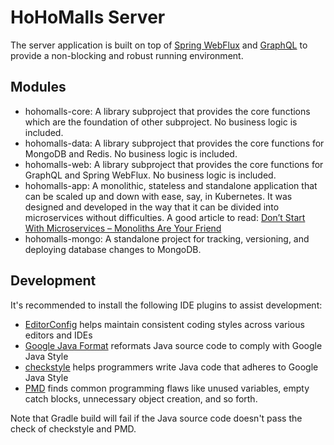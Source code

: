 # HoHoMalls Server

The server application is built on top
of [Spring WebFlux](https://docs.spring.io/spring-framework/docs/current/reference/html/web-reactive.html)
and [GraphQL](https://graphql.org/) to provide a non-blocking and robust running environment.

## Modules

- hohomalls-core: A library subproject that provides the core functions which are the foundation of other subproject. No
  business logic is included.
- hohomalls-data: A library subproject that provides the core functions for MongoDB and Redis. No business logic is
  included.
- hohomalls-web: A library subproject that provides the core functions for GraphQL and Spring WebFlux. No business logic
  is included.
- hohomalls-app: A monolithic, stateless and standalone application that can be scaled up and down with ease, say, in
  Kubernetes. It was designed and developed in the way that it can be divided into microservices without difficulties. A
  good article to
  read: [Don’t Start With Microservices – Monoliths Are Your Friend](https://arnoldgalovics.com/microservices-in-production/)
- hohomalls-mongo: A standalone project for tracking, versioning, and deploying database changes to MongoDB.

## Development

It's recommended to install the following IDE plugins to assist development:

- [EditorConfig](https://editorconfig.org/#download) helps maintain consistent coding styles across various editors and
  IDEs
- [Google Java Format](https://github.com/google/google-java-format) reformats Java source code to comply with Google
  Java Style
- [checkstyle](https://checkstyle.sourceforge.io/index.html) helps programmers write Java code that adheres to Google
  Java Style
- [PMD](https://pmd.github.io/#plugins) finds common programming flaws like unused variables, empty catch blocks,
  unnecessary object creation, and so forth.

Note that Gradle build will fail if the Java source code doesn't pass the check of checkstyle and PMD.
